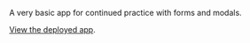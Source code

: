A very basic app for continued practice with forms and modals.

[View the deployed app](https://mstreet3.github.io/basic-pop-up).